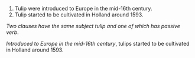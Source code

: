 1. Tulip were introduced to Europe in the mid-16th century.
2. Tulip started to be cultivated in Holland around 1593.  

*Two clauses have the same subject tulip and one of which has passive verb*.  

*Introduced to Europe in the mid-16th century*, tulips started to be cultivated in Holland around 1593.  
